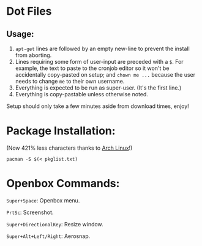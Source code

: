 Dot Files
=========


Usage:
------

1) `apt-get` lines are followed by an empty new-line to prevent the install from aborting.
2) Lines requiring some form of user-input are preceded with a `$`. For example, the text to paste to the cronjob editor so it won't be accidentally copy-pasted on setup; and `chown me ...` because the user needs to change `me` to their own username.
3) Everything is expected to be run as super-user. (It's the first line.)
4) Everything is copy-pastable unless otherwise noted.

Setup should only take a few minutes aside from download times, enjoy!


Package Installation:
=====================

(Now 421% less characters thanks to [Arch Linux](https://archlinux.org)!)

`pacman -S $(< pkglist.txt)`



Openbox Commands:
=================

`Super+Space`: Openbox menu.

`PrtSc`: Screenshot.

`Super+DirectionalKey`: Resize window.

`Super+Alt+Left/Right`: Aerosnap.